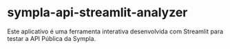 # sympla-api-streamlit-analyzer
Este aplicativo é uma ferramenta interativa desenvolvida com Streamlit para testar a API Pública da Sympla.
